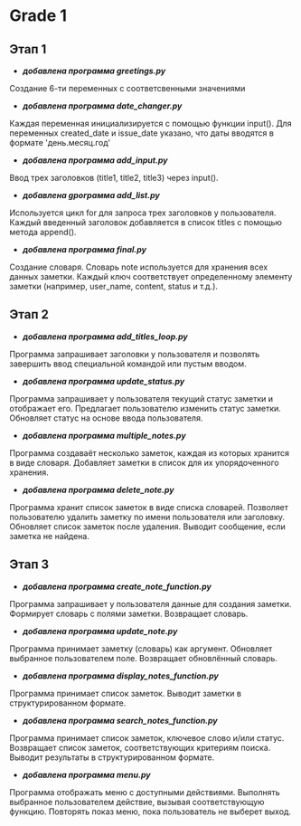 
# Grade 1
## Этап 1

- ___добавлена программа greetings.py___

Создание 6-ти переменных с соответсвенными значениями
  
- ___добавлена программа date_changer.py___

Каждая переменная инициализируется с помощью функции input().
Для переменных created_date и issue_date указано, что даты вводятся в формате 'день.месяц.год'
  
- ___добавлена программа add_input.py___

Ввод трех заголовков (title1, title2, title3) через input().
  
- ___добавлена gрограмма add_list.py___

Используется цикл for для запроса трех заголовков у пользователя. Каждый введенный заголовок добавляется в список titles с помощью метода append().
  
- ___добавлена программа final.py___

Создание словаря. Словарь note используется для хранения всех данных заметки. Каждый ключ соответствует определенному элементу заметки (например, user_name, content, status и т.д.).

## Этап 2

- ___добавлена программа add_titles_loop.py___

Программа запрашивает заголовки у пользователя и позволять завершить ввод специальной командой или пустым вводом.

- ___добавлена программа update_status.py___

Программа запрашивает у пользователя текущий статус заметки и отображает его. Предлагает пользователю изменить статус заметки. Обновляет статус на основе ввода пользователя.

- ___добавлена программа multiple_notes.py___

 Программа создаваёт несколько заметок, каждая из которых хранится в виде словаря. Добавляет заметки в список для их упорядоченного хранения.

 - ___добавлена программа delete_note.py___

Программа хранит список заметок в виде списка словарей. Позволяет пользователю удалить заметку по имени пользователя или заголовку. Обновляет список заметок после удаления. Выводит сообщение, если заметка не найдена.

## Этап 3

- ___добавлена программа create_note_function.py___

Программа запрашивает у пользователя данные для создания заметки. Формирует словарь с полями заметки. Возвращает словарь.

- ___добавлена программа update_note.py___

Программа принимает заметку (словарь) как аргумент. Обновляет выбранное пользователем поле. Возвращает обновлённый словарь.

- ___добавлена программа display_notes_function.py___

Программа принимает список заметок. Выводит заметки в структурированном формате.

- ___добавлена программа search_notes_function.py___

Программа принимает список заметок, ключевое слово и/или статус. Возвращает список заметок, соответствующих критериям поиска. Выводит результаты в структурированном формате.

- ___добавлена программа menu.py___

Программа отображать меню с доступными действиями. Выполнять выбранное пользователем действие, вызывая соответствующую функцию. Повторять показ меню, пока пользователь не выберет выход.

